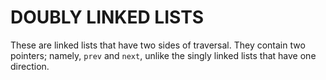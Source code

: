 # DOUBLY LINKED LISTS

These are linked lists that have two sides of traversal. They contain two pointers; namely, ``prev`` and ``next``, unlike the singly linked lists that have one direction.
